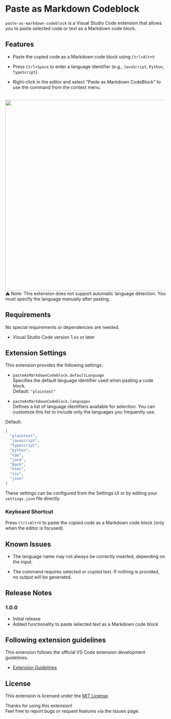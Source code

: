 # Paste as Markdown Codeblock

`paste-as-markdown-codeblock` is a Visual Studio Code extension that allows you to paste selected code or text as a Markdown code block.

## Features

- Paste the copied code as a Markdown code block using `Ctrl+Alt+V`

- Press `Ctrl+Space` to enter a language identifier (e.g., `JavaScript`, `Python`, `TypeScript`).

- Right-click in the editor and select "Paste as Markdown CodeBlock" to use the command from the context menu.

<br>
<img src="https://lh3.googleusercontent.com/d/146nlX5-7UHnvCKRrJeIbUoIePaCgSC9I" width="600" >

<br>
⚠️ Note: This extension does not support automatic language detection. You must specify the language manually after pasting.

## Requirements

No special requirements or dependencies are needed.

- Visual Studio Code version 1.xx or later

## Extension Settings

This extension provides the following settings:

- `pasteAsMarkdownCodeblock.defaultLanguage`<br>
Specifies the default language identifier used when pasting a code block.<br>
Default: `"plaintext"`

- `pasteAsMarkdownCodeblock.languages`<br>
Defines a list of language identifiers available for selection.
You can customize this list to include only the languages you frequently use.

Default:

```json
[
  "plaintext",
  "javascript",
  "typescript",
  "python",
  "cpp",
  "java",
  "bash",
  "html",
  "css",
  "json"
]
```

These settings can be configured from the Settings UI or by editing your `settings.json` file directly.

### Keyboard Shortcut
Press `Ctrl+Alt+V` to paste the copied code as a Markdown code block (only when the editor is focused).

## Known Issues

- The language name may not always be correctly inserted, depending on the input.

- The command requires selected or copied text. If nothing is provided, no output will be generated.

## Release Notes

### 1.0.0

- Initial release
- Added functionality to paste selected text as a Markdown code block

## Following extension guidelines

This extension follows the official VS Code extension development guidelines.

- [Extension Guidelines](https://code.visualstudio.com/api/references/extension-guidelines)

## License

This extension is licensed under the [MIT License](./LICENSE).

Thanks for using this extension! <br>
Feel free to report bugs or request features via the Issues page.
